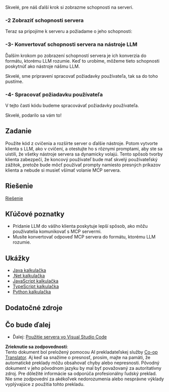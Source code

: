 <!--
CO_OP_TRANSLATOR_METADATA:
{
  "original_hash": "904b689eda5a68cbafe656d53f9787c7",
  "translation_date": "2025-06-17T18:52:42+00:00",
  "source_file": "03-GettingStarted/03-llm-client/README.md",
  "language_code": "sk"
}
-->
Skvelé, pre náš ďalší krok si zobrazme schopnosti na serveri.

### -2 Zobraziť schopnosti servera

Teraz sa pripojíme k serveru a požiadame o jeho schopnosti:

### -3- Konvertovať schopnosti servera na nástroje LLM

Ďalším krokom po zobrazení schopností servera je ich konverzia do formátu, ktorému LLM rozumie. Keď to urobíme, môžeme tieto schopnosti poskytnúť ako nástroje nášmu LLM.

Skvelé, sme pripravení spracovať požiadavky používateľa, tak sa do toho pustíme.

### -4- Spracovať požiadavku používateľa

V tejto časti kódu budeme spracovávať požiadavky používateľa.

Skvelé, podarilo sa vám to!

## Zadanie

Použite kód z cvičenia a rozšírte server o ďalšie nástroje. Potom vytvorte klienta s LLM, ako v cvičení, a otestujte ho s rôznymi promptami, aby ste sa uistili, že všetky nástroje servera sa dynamicky volajú. Tento spôsob tvorby klienta zabezpečí, že koncový používateľ bude mať skvelý používateľský zážitok, pretože bude môcť používať prompty namiesto presných príkazov klienta a nebude si musieť všímať volanie MCP servera.

## Riešenie

[Riešenie](/03-GettingStarted/03-llm-client/solution/README.md)

## Kľúčové poznatky

- Pridanie LLM do vášho klienta poskytuje lepší spôsob, ako môžu používatelia komunikovať s MCP servermi.
- Musíte konvertovať odpoveď MCP servera do formátu, ktorému LLM rozumie.

## Ukážky

- [Java kalkulačka](../samples/java/calculator/README.md)
- [.Net kalkulačka](../../../../03-GettingStarted/samples/csharp)
- [JavaScript kalkulačka](../samples/javascript/README.md)
- [TypeScript kalkulačka](../samples/typescript/README.md)
- [Python kalkulačka](../../../../03-GettingStarted/samples/python)

## Dodatočné zdroje

## Čo bude ďalej

- Ďalej: [Použitie servera vo Visual Studio Code](/03-GettingStarted/04-vscode/README.md)

**Zrieknutie sa zodpovednosti**:  
Tento dokument bol preložený pomocou AI prekladateľskej služby [Co-op Translator](https://github.com/Azure/co-op-translator). Aj keď sa snažíme o presnosť, prosím, majte na pamäti, že automatické preklady môžu obsahovať chyby alebo nepresnosti. Pôvodný dokument v jeho pôvodnom jazyku by mal byť považovaný za autoritatívny zdroj. Pre dôležité informácie sa odporúča profesionálny ľudský preklad. Nie sme zodpovední za akékoľvek nedorozumenia alebo nesprávne výklady vyplývajúce z použitia tohto prekladu.